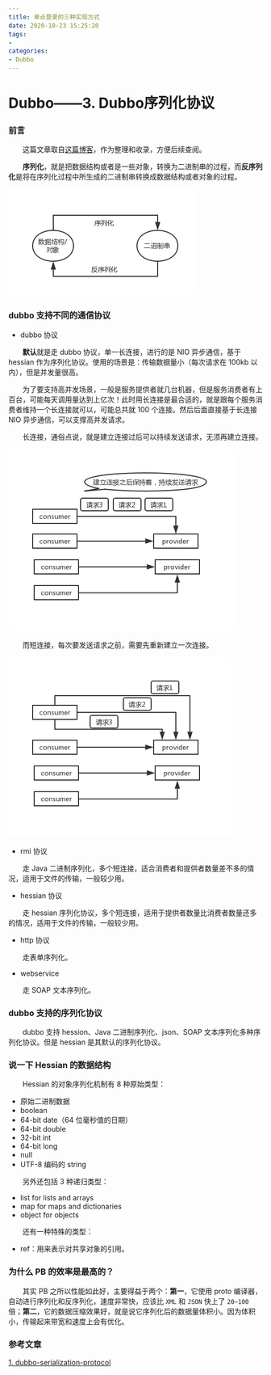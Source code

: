 ```yaml
---
title: 单点登录的三种实现方式
date: 2020-10-23 15:25:20
tags:
- 
categories:
- Dubbo 
---
```




# Dubbo——3. Dubbo序列化协议

### 前言

  这篇文章取自[这篇博客](https://github.com/doocs/advanced-java/blob/master/docs/distributed-system/dubbo-serialization-protocol.md)，作为整理和收录，方便后续查阅。

  **序列化**，就是把数据结构或者是一些对象，转换为二进制串的过程，而**反序列化**是将在序列化过程中所生成的二进制串转换成数据结构或者对象的过程。

[![serialize-deserialize](https://raw.githubusercontent.com/yangtzeshore/images/main/Dubbo/serialize-deserialize.png)](https://yangtzeshore.github.io/2020/10/23/Dubbo-3-Dubbo序列化协议/)

### dubbo 支持不同的通信协议

- dubbo 协议

  **默认**就是走 dubbo 协议，单一长连接，进行的是 NIO 异步通信，基于 hessian 作为序列化协议。使用的场景是：传输数据量小（每次请求在 100kb 以内），但是并发量很高。

  为了要支持高并发场景，一般是服务提供者就几台机器，但是服务消费者有上百台，可能每天调用量达到上亿次！此时用长连接是最合适的，就是跟每个服务消费者维持一个长连接就可以，可能总共就 100 个连接。然后后面直接基于长连接 NIO 异步通信，可以支撑高并发请求。

  长连接，通俗点说，就是建立连接过后可以持续发送请求，无须再建立连接。

[![dubbo-keep-connection](https://raw.githubusercontent.com/yangtzeshore/images/main/Dubbo/dubbo-keep-connection.png)](https://yangtzeshore.github.io/2020/10/23/Dubbo-3-Dubbo序列化协议/)

  而短连接，每次要发送请求之前，需要先重新建立一次连接。

[![dubbo-not-keep-connection](https://raw.githubusercontent.com/yangtzeshore/images/main/Dubbo/dubbo-not-keep-connection.png)](https://yangtzeshore.github.io/2020/10/23/Dubbo-3-Dubbo序列化协议/)

- rmi 协议

  走 Java 二进制序列化，多个短连接，适合消费者和提供者数量差不多的情况，适用于文件的传输，一般较少用。

- hessian 协议

  走 hessian 序列化协议，多个短连接，适用于提供者数量比消费者数量还多的情况，适用于文件的传输，一般较少用。

- http 协议

  走表单序列化。

- webservice

  走 SOAP 文本序列化。

### dubbo 支持的序列化协议

  dubbo 支持 hession、Java 二进制序列化、json、SOAP 文本序列化多种序列化协议。但是 hessian 是其默认的序列化协议。

### 说一下 Hessian 的数据结构

  Hessian 的对象序列化机制有 8 种原始类型：

- 原始二进制数据
- boolean
- 64-bit date（64 位毫秒值的日期）
- 64-bit double
- 32-bit int
- 64-bit long
- null
- UTF-8 编码的 string

  另外还包括 3 种递归类型：

- list for lists and arrays
- map for maps and dictionaries
- object for objects

  还有一种特殊的类型：

- ref：用来表示对共享对象的引用。

### 为什么 PB 的效率是最高的？

  其实 PB 之所以性能如此好，主要得益于两个：**第一**，它使用 proto 编译器，自动进行序列化和反序列化，速度非常快，应该比 `XML` 和 `JSON` 快上了 `20~100` 倍；**第二**，它的数据压缩效果好，就是说它序列化后的数据量体积小。因为体积小，传输起来带宽和速度上会有优化。

### 参考文章

[1. dubbo-serialization-protocol](https://github.com/doocs/advanced-java/blob/master/docs/distributed-system/dubbo-serialization-protocol.md)